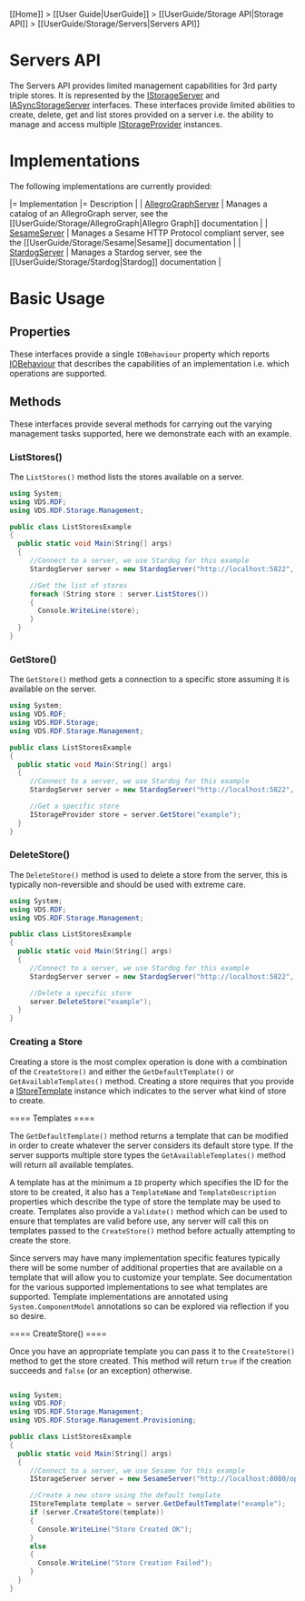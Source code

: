 [[Home]] > [[User Guide|UserGuide]] > [[UserGuide/Storage API|Storage API]] > [[UserGuide/Storage/Servers|Servers API]]

# Servers API 

The Servers API provides limited management capabilities for 3rd party triple stores.  It is represented by the [IStorageServer](http://www.dotnetrdf.org/api/index.asp?Topic=VDS.RDF.Storage.Management.IStorageServer) and [IASyncStorageServer](http://www.dotnetrdf.org/api/index.asp?Topic=VDS.RDF.Storage.Management.IAsyncStorageServer) interfaces.  These interfaces provide limited abilities to create, delete, get and list stores provided on a server i.e. the ability to manage and access multiple [IStorageProvider](http://www.dotnetrdf.org/api/index.asp?Topic=VDS.RDF.Storage.IStorageProvider) instances.

# Implementations 

The following implementations are currently provided:

|= Implementation |= Description |
| [AllegroGraphServer](http://www.dotnetrdf.org/api/index.asp?Topic=VDS.RDF.Storage.Management.AllegroGraphServer) | Manages a catalog of an AllegroGraph server, see the [[UserGuide/Storage/AllegroGraph|Allegro Graph]] documentation |
| [SesameServer](http://www.dotnetrdf.org/api/index.asp?Topic=VDS.RDF.Storage.Management.SesameServer) | Manages a Sesame HTTP Protocol compliant server, see the [[UserGuide/Storage/Sesame|Sesame]] documentation |
| [StardogServer](http://www.dotnetrdf.org/api/index.asp?Topic=VDS.RDF.Storage.Management.StardogServer) | Manages a Stardog server, see the [[UserGuide/Storage/Stardog|Stardog]] documentation |

# Basic Usage 

## Properties 

These interfaces provide a single `IOBehaviour` property which reports [IOBehaviour](http://www.dotnetrdf.org/api/index.asp?Topic=VDS.RDF.Storage.IOBehaviour) that describes the capabilities of an implementation i.e. which operations are supported.

## Methods 

These interfaces provide several methods for carrying out the varying management tasks supported, here we demonstrate each with an example.

### ListStores() 

The `ListStores()` method lists the stores available on a server.

```csharp
using System;
using VDS.RDF;
using VDS.RDF.Storage.Management;

public class ListStoresExample
{
  public static void Main(String[] args)
  {
     //Connect to a server, we use Stardog for this example
     StardogServer server = new StardogServer("http://localhost:5822", "username", "password");

     //Get the list of stores
     foreach (String store : server.ListStores())
     {
       Console.WriteLine(store);
     }
  }
}
```

### GetStore() 

The `GetStore()` method gets a connection to a specific store assuming it is available on the server.

```csharp
using System;
using VDS.RDF;
using VDS.RDF.Storage;
using VDS.RDF.Storage.Management;

public class ListStoresExample
{
  public static void Main(String[] args)
  {
     //Connect to a server, we use Stardog for this example
     StardogServer server = new StardogServer("http://localhost:5822", "username", "password");

     //Get a specific store
     IStorageProvider store = server.GetStore("example");
  }
}
```

### DeleteStore() 

The `DeleteStore()` method is used to delete a store from the server, this is typically non-reversible and should be used with extreme care.

```csharp
using System;
using VDS.RDF;
using VDS.RDF.Storage.Management;

public class ListStoresExample
{
  public static void Main(String[] args)
  {
     //Connect to a server, we use Stardog for this example
     StardogServer server = new StardogServer("http://localhost:5822", "username", "password");

     //Delete a specific store
     server.DeleteStore("example");
  }
}
```

### Creating a Store 

Creating a store is the most complex operation is done with a combination of the `CreateStore()` and either the `GetDefaultTemplate()` or `GetAvailableTemplates()` method.  Creating a store requires that you provide a [IStoreTemplate](http://www.dotnetrdf.org/api/index.asp?Topic=VDS.RDF.Storage.Management.Provisioning.IStoreTemplate) instance which indicates to the server what kind of store to create.

==== Templates ====

The `GetDefaultTemplate()` method returns a template that can be modified in order to create whatever the server considers its default store type.  If the server supports multiple store types the `GetAvailableTemplates()` method will return all available templates.

A template has at the minimum a `ID` property which specifies the ID for the store to be created, it also has a `TemplateName` and `TemplateDescription` properties which describe the type of store the template may be used to create.  Templates also provide a `Validate()` method which can be used to ensure that templates are valid before use, any server will call this on templates passed to the `CreateStore()` method before actually attempting to create the store.

Since servers may have many implementation specific features typically there will be some number of additional properties that are available on a template that will allow you to customize your template.  See documentation for the various supported implementations to see what templates are supported.  Template implementations are annotated using `System.ComponentModel` annotations so can be explored via reflection if you so desire.

==== CreateStore() ====

Once you have an appropriate template you can pass it to the `CreateStore()` method to get the store created.  This method will return `true` if the creation succeeds and `false` (or an exception) otherwise.

```csharp

using System;
using VDS.RDF;
using VDS.RDF.Storage.Management;
using VDS.RDF.Storage.Management.Provisioning;

public class ListStoresExample
{
  public static void Main(String[] args)
  {
     //Connect to a server, we use Sesame for this example
     IStorageServer server = new SesameServer("http://localhost:8080/openrdf-sesame/");

     //Create a new store using the default template
     IStoreTemplate template = server.GetDefaultTemplate("example");
     if (server.CreateStore(template))
     {
       Console.WriteLine("Store Created OK");
     }
     else
     {
       Console.WriteLine("Store Creation Failed");
     }
  }
}
```